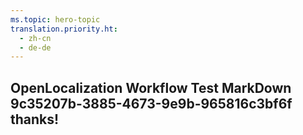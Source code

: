 ```yaml
---
ms.topic: hero-topic
translation.priority.ht: 
  - zh-cn
  - de-de
---
```

## OpenLocalization Workflow Test MarkDown 9c35207b-3885-4673-9e9b-965816c3bf6f thanks!
